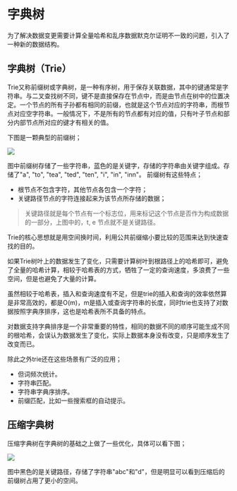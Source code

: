 # 字典树

为了解决数据变更需要计算全量哈希和乱序数据默克尔证明不一致的问题，引入了一种新的数据结构。
## 字典树（Trie）

Trie又称前缀树或字典树，是一种有序树，用于保存关联数据，其中的键通常是字符串。与二叉查找树不同，键不是直接保存在节点中，而是由节点在树中的位置决定。一个节点的所有子孙都有相同的前缀，也就是这个节点对应的字符串，而根节点对应空字符串。一般情况下，不是所有的节点都有对应的值，只有叶子节点和部分内部节点所对应的键才有相关的值。

下图是一颗典型的前缀树；

![](https://github.com/Ice-Storm/structure-and-interpretation-of-blockchain/blob/master/img/chapter_6/6_3.png?raw=true)

图中前缀树存储了一些字符串，蓝色的是关键字，存储的字符串由关键字组成。存储了"a", "to", "tea", "ted", "ten", "i", "in", "inn"。
前缀树有这些特点；
- 根节点不包含字符，其他节点各包含一个字符；
- 关键路径节点的字符连接起来为该节点所存储的数据；

> 关键路径就是每个节点有一个标志位，用来标记这个节点是否作为构成数据的一部分，上图中的，t, e 节点就不是关键路径。

Trie的核心思想就是用空间换时间，利用公共前缀缩小要比较的范围来达到快速查找的目的。

如果Trie树叶上的数据发生了变化，只需要计算树叶到根路径上的哈希即可，避免了全量的哈希计算，相较于哈希表的方式，牺牲了一定的查询速度，多浪费了一些空间，但是也避免了大量的计算。

虽然相较于哈希表，插入和查询速度有不足，但是trie的插入和查询的效率依然算是非常高效的，都是O(m)，m是插入或查询字符串的长度，同时trie也支持了对数据按照字典序排序，这也是哈希表所不具备的特点。

对数据支持字典排序是一个非常重要的特性，相同的数据不同的顺序可能生成不同的根哈希，会误认为数据发生了变化，实际上数据本身没有改变，只是顺序发生了改变而已。

除此之外trie还在这些场景有广泛的应用；
- 但词频次统计。
- 字符串匹配。
- 字符串字典序排序。
- 前缀匹配，比如一些搜索框的自动提示。

## 压缩字典树

压缩字典树在字典树的基础之上做了一些优化，具体可以看下图；

![](https://github.com/Ice-Storm/structure-and-interpretation-of-blockchain/blob/master/img/chapter_6/6_4.png?raw=true)

图中黑色的是关键路径，存储了字符串"abc"和"d"，但是明显可以看到压缩后的前缀树占用了更小的空间。